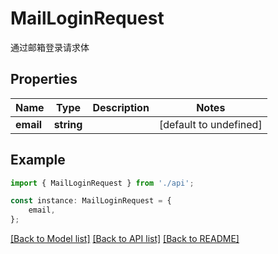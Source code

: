 # MailLoginRequest

通过邮箱登录请求体

## Properties

Name | Type | Description | Notes
------------ | ------------- | ------------- | -------------
**email** | **string** |  | [default to undefined]

## Example

```typescript
import { MailLoginRequest } from './api';

const instance: MailLoginRequest = {
    email,
};
```

[[Back to Model list]](../README.md#documentation-for-models) [[Back to API list]](../README.md#documentation-for-api-endpoints) [[Back to README]](../README.md)
